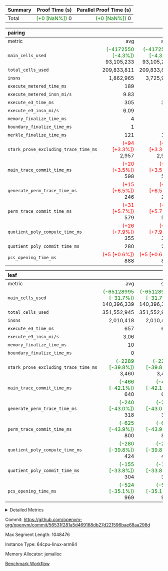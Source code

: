 | Summary | Proof Time (s) | Parallel Proof Time (s) |
|:---|---:|---:|
| Total | <span style='color: green'>(+0 [NaN%])</span> 0 | <span style='color: green'>(+0 [NaN%])</span> 0 |


| pairing |||||
|:---|---:|---:|---:|---:|
|metric|avg|sum|max|min|
| `main_cells_used     ` | <span style='color: green'>(-4172550 [-4.3%])</span> 93,105,233 | <span style='color: green'>(-4172550 [-4.3%])</span> 93,105,233 | <span style='color: green'>(-4172550 [-4.3%])</span> 93,105,233 | <span style='color: green'>(-4172550 [-4.3%])</span> 93,105,233 |
| `total_cells_used    ` |  209,833,811 |  209,833,811 |  209,833,811 |  209,833,811 |
| `insns               ` |  1,862,965 |  3,725,930 |  1,862,965 |  1,862,965 |
| `execute_metered_time_ms` |  189 | -          | -          | -          |
| `execute_metered_insn_mi/s` |  9.83 | -          |  9.83 |  9.83 |
| `execute_e3_time_ms  ` |  305 |  305 |  305 |  305 |
| `execute_e3_insn_mi/s` |  6.09 | -          |  6.09 |  6.09 |
| `memory_finalize_time_ms` |  4 |  4 |  4 |  4 |
| `boundary_finalize_time_ms` |  1 |  1 |  1 |  1 |
| `merkle_finalize_time_ms` |  121 |  121 |  121 |  121 |
| `stark_prove_excluding_trace_time_ms` | <span style='color: red'>(+94 [+3.3%])</span> 2,957 | <span style='color: red'>(+94 [+3.3%])</span> 2,957 | <span style='color: red'>(+94 [+3.3%])</span> 2,957 | <span style='color: red'>(+94 [+3.3%])</span> 2,957 |
| `main_trace_commit_time_ms` | <span style='color: red'>(+20 [+3.5%])</span> 598 | <span style='color: red'>(+20 [+3.5%])</span> 598 | <span style='color: red'>(+20 [+3.5%])</span> 598 | <span style='color: red'>(+20 [+3.5%])</span> 598 |
| `generate_perm_trace_time_ms` | <span style='color: red'>(+15 [+6.5%])</span> 246 | <span style='color: red'>(+15 [+6.5%])</span> 246 | <span style='color: red'>(+15 [+6.5%])</span> 246 | <span style='color: red'>(+15 [+6.5%])</span> 246 |
| `perm_trace_commit_time_ms` | <span style='color: red'>(+31 [+5.7%])</span> 579 | <span style='color: red'>(+31 [+5.7%])</span> 579 | <span style='color: red'>(+31 [+5.7%])</span> 579 | <span style='color: red'>(+31 [+5.7%])</span> 579 |
| `quotient_poly_compute_time_ms` | <span style='color: red'>(+26 [+7.9%])</span> 355 | <span style='color: red'>(+26 [+7.9%])</span> 355 | <span style='color: red'>(+26 [+7.9%])</span> 355 | <span style='color: red'>(+26 [+7.9%])</span> 355 |
| `quotient_poly_commit_time_ms` |  280 |  280 |  280 |  280 |
| `pcs_opening_time_ms ` | <span style='color: red'>(+5 [+0.6%])</span> 888 | <span style='color: red'>(+5 [+0.6%])</span> 888 | <span style='color: red'>(+5 [+0.6%])</span> 888 | <span style='color: red'>(+5 [+0.6%])</span> 888 |

| leaf |||||
|:---|---:|---:|---:|---:|
|metric|avg|sum|max|min|
| `main_cells_used     ` | <span style='color: green'>(-65128995 [-31.7%])</span> 140,396,339 | <span style='color: green'>(-65128995 [-31.7%])</span> 140,396,339 | <span style='color: green'>(-65128995 [-31.7%])</span> 140,396,339 | <span style='color: green'>(-65128995 [-31.7%])</span> 140,396,339 |
| `total_cells_used    ` |  351,552,945 |  351,552,945 |  351,552,945 |  351,552,945 |
| `insns               ` |  2,010,418 |  2,010,418 |  2,010,418 |  2,010,418 |
| `execute_e3_time_ms  ` |  657 |  657 |  657 |  657 |
| `execute_e3_insn_mi/s` |  3.06 | -          |  3.06 |  3.06 |
| `memory_finalize_time_ms` |  10 |  10 |  10 |  10 |
| `boundary_finalize_time_ms` |  0 |  0 |  0 |  0 |
| `stark_prove_excluding_trace_time_ms` | <span style='color: green'>(-2289 [-39.8%])</span> 3,460 | <span style='color: green'>(-2289 [-39.8%])</span> 3,460 | <span style='color: green'>(-2289 [-39.8%])</span> 3,460 | <span style='color: green'>(-2289 [-39.8%])</span> 3,460 |
| `main_trace_commit_time_ms` | <span style='color: green'>(-466 [-42.1%])</span> 640 | <span style='color: green'>(-466 [-42.1%])</span> 640 | <span style='color: green'>(-466 [-42.1%])</span> 640 | <span style='color: green'>(-466 [-42.1%])</span> 640 |
| `generate_perm_trace_time_ms` | <span style='color: green'>(-240 [-43.0%])</span> 318 | <span style='color: green'>(-240 [-43.0%])</span> 318 | <span style='color: green'>(-240 [-43.0%])</span> 318 | <span style='color: green'>(-240 [-43.0%])</span> 318 |
| `perm_trace_commit_time_ms` | <span style='color: green'>(-625 [-43.9%])</span> 800 | <span style='color: green'>(-625 [-43.9%])</span> 800 | <span style='color: green'>(-625 [-43.9%])</span> 800 | <span style='color: green'>(-625 [-43.9%])</span> 800 |
| `quotient_poly_compute_time_ms` | <span style='color: green'>(-280 [-39.8%])</span> 424 | <span style='color: green'>(-280 [-39.8%])</span> 424 | <span style='color: green'>(-280 [-39.8%])</span> 424 | <span style='color: green'>(-280 [-39.8%])</span> 424 |
| `quotient_poly_commit_time_ms` | <span style='color: green'>(-155 [-33.8%])</span> 304 | <span style='color: green'>(-155 [-33.8%])</span> 304 | <span style='color: green'>(-155 [-33.8%])</span> 304 | <span style='color: green'>(-155 [-33.8%])</span> 304 |
| `pcs_opening_time_ms ` | <span style='color: green'>(-524 [-35.1%])</span> 969 | <span style='color: green'>(-524 [-35.1%])</span> 969 | <span style='color: green'>(-524 [-35.1%])</span> 969 | <span style='color: green'>(-524 [-35.1%])</span> 969 |



<details>
<summary>Detailed Metrics</summary>

|  | keygen_time_ms | commit_exe_time_ms | app proof_time_ms | agg_layer_time_ms |
| --- | --- | --- | --- |
|  | 47 | 12 | 5,303 | 5,583 | 

| group | single_leaf_agg_time_ms | prove_segment_time_ms | num_children | memory_to_vec_partition_time_ms | insns | fri.log_blowup | execute_metered_time_ms | execute_metered_insn_mi/s | compute_user_public_values_proof_time_ms |
| --- | --- | --- | --- | --- | --- | --- | --- | --- | --- |
| leaf | 5,582 |  | 1 |  |  | 1 |  |  |  | 
| pairing |  | 5,043 |  | 23 | 1,862,965 | 1 | 189 | 9.83 | 56 | 

| group | air_name | quotient_deg | interactions | constraints |
| --- | --- | --- | --- | --- |
| leaf | AccessAdapterAir<2> | 2 | 5 | 12 | 
| leaf | AccessAdapterAir<4> | 2 | 5 | 12 | 
| leaf | AccessAdapterAir<8> | 2 | 5 | 12 | 
| leaf | FriReducedOpeningAir | 2 | 39 | 71 | 
| leaf | JalRangeCheckAir | 2 | 9 | 14 | 
| leaf | NativePoseidon2Air<BabyBearParameters>, 1> | 2 | 136 | 572 | 
| leaf | PhantomAir | 2 | 3 | 5 | 
| leaf | ProgramAir | 1 | 1 | 4 | 
| leaf | VariableRangeCheckerAir | 1 | 1 | 4 | 
| leaf | VmAirWrapper<AluNativeAdapterAir, FieldArithmeticCoreAir> | 2 | 15 | 27 | 
| leaf | VmAirWrapper<BranchNativeAdapterAir, BranchEqualCoreAir<1> | 2 | 11 | 25 | 
| leaf | VmAirWrapper<NativeAdapterAir<2, 0>, PublicValuesCoreAir> | 2 | 11 | 30 | 
| leaf | VmAirWrapper<NativeLoadStoreAdapterAir<1>, NativeLoadStoreCoreAir<1> | 2 | 15 | 20 | 
| leaf | VmAirWrapper<NativeLoadStoreAdapterAir<4>, NativeLoadStoreCoreAir<4> | 2 | 15 | 20 | 
| leaf | VmAirWrapper<NativeVectorizedAdapterAir<4>, FieldExtensionCoreAir> | 2 | 15 | 27 | 
| leaf | VmConnectorAir | 2 | 5 | 11 | 
| leaf | VolatileBoundaryAir | 2 | 7 | 19 | 
| pairing | AccessAdapterAir<16> | 2 | 5 | 12 | 
| pairing | AccessAdapterAir<2> | 2 | 5 | 12 | 
| pairing | AccessAdapterAir<32> | 2 | 5 | 12 | 
| pairing | AccessAdapterAir<4> | 2 | 5 | 12 | 
| pairing | AccessAdapterAir<8> | 2 | 5 | 12 | 
| pairing | BitwiseOperationLookupAir<8> | 2 | 2 | 4 | 
| pairing | KeccakVmAir | 2 | 321 | 4,513 | 
| pairing | MemoryMerkleAir<8> | 2 | 4 | 39 | 
| pairing | PersistentBoundaryAir<8> | 2 | 3 | 7 | 
| pairing | PhantomAir | 2 | 3 | 5 | 
| pairing | Poseidon2PeripheryAir<BabyBearParameters>, 1> | 2 | 1 | 286 | 
| pairing | ProgramAir | 1 | 1 | 4 | 
| pairing | RangeTupleCheckerAir<2> | 1 | 1 | 4 | 
| pairing | Rv32HintStoreAir | 2 | 18 | 28 | 
| pairing | VariableRangeCheckerAir | 1 | 1 | 4 | 
| pairing | VmAirWrapper<Rv32BaseAluAdapterAir, BaseAluCoreAir<4, 8> | 2 | 20 | 37 | 
| pairing | VmAirWrapper<Rv32BaseAluAdapterAir, LessThanCoreAir<4, 8> | 2 | 18 | 40 | 
| pairing | VmAirWrapper<Rv32BaseAluAdapterAir, ShiftCoreAir<4, 8> | 2 | 24 | 91 | 
| pairing | VmAirWrapper<Rv32BranchAdapterAir, BranchEqualCoreAir<4> | 2 | 11 | 20 | 
| pairing | VmAirWrapper<Rv32BranchAdapterAir, BranchLessThanCoreAir<4, 8> | 2 | 13 | 35 | 
| pairing | VmAirWrapper<Rv32CondRdWriteAdapterAir, Rv32JalLuiCoreAir> | 2 | 10 | 18 | 
| pairing | VmAirWrapper<Rv32IsEqualModAdapterAir<2, 1, 32, 32>, ModularIsEqualCoreAir<32, 4, 8> | 2 | 25 | 225 | 
| pairing | VmAirWrapper<Rv32JalrAdapterAir, Rv32JalrCoreAir> | 2 | 16 | 20 | 
| pairing | VmAirWrapper<Rv32LoadStoreAdapterAir, LoadSignExtendCoreAir<4, 8> | 2 | 18 | 33 | 
| pairing | VmAirWrapper<Rv32LoadStoreAdapterAir, LoadStoreCoreAir<4> | 2 | 17 | 40 | 
| pairing | VmAirWrapper<Rv32MultAdapterAir, DivRemCoreAir<4, 8> | 2 | 25 | 84 | 
| pairing | VmAirWrapper<Rv32MultAdapterAir, MulHCoreAir<4, 8> | 2 | 24 | 31 | 
| pairing | VmAirWrapper<Rv32MultAdapterAir, MultiplicationCoreAir<4, 8> | 2 | 19 | 19 | 
| pairing | VmAirWrapper<Rv32RdWriteAdapterAir, Rv32AuipcCoreAir> | 2 | 12 | 14 | 
| pairing | VmAirWrapper<Rv32VecHeapAdapterAir<1, 2, 2, 32, 32>, FieldExpressionCoreAir> | 2 | 415 | 480 | 
| pairing | VmAirWrapper<Rv32VecHeapAdapterAir<2, 1, 1, 32, 32>, FieldExpressionCoreAir> | 2 | 158 | 190 | 
| pairing | VmAirWrapper<Rv32VecHeapAdapterAir<2, 2, 2, 32, 32>, FieldExpressionCoreAir> | 2 | 428 | 457 | 
| pairing | VmConnectorAir | 2 | 5 | 11 | 

| group | air_name | idx | rows | prep_cols | perm_cols | main_cols | cells |
| --- | --- | --- | --- | --- | --- | --- | --- |
| leaf | AccessAdapterAir<2> | 0 | 1,048,576 |  | 16 | 11 | 28,311,552 | 
| leaf | AccessAdapterAir<4> | 0 | 524,288 |  | 16 | 13 | 15,204,352 | 
| leaf | AccessAdapterAir<8> | 0 | 16,384 |  | 16 | 17 | 540,672 | 
| leaf | FriReducedOpeningAir | 0 | 1,048,576 |  | 84 | 27 | 116,391,936 | 
| leaf | JalRangeCheckAir | 0 | 65,536 |  | 28 | 12 | 2,621,440 | 
| leaf | NativePoseidon2Air<BabyBearParameters>, 1> | 0 | 131,072 |  | 312 | 398 | 93,061,120 | 
| leaf | PhantomAir | 0 | 32,768 |  | 12 | 6 | 589,824 | 
| leaf | ProgramAir | 0 | 1,048,576 |  | 8 | 10 | 18,874,368 | 
| leaf | VariableRangeCheckerAir | 0 | 262,144 | 2 | 8 | 1 | 2,359,296 | 
| leaf | VmAirWrapper<AluNativeAdapterAir, FieldArithmeticCoreAir> | 0 | 1,048,576 |  | 36 | 29 | 68,157,440 | 
| leaf | VmAirWrapper<BranchNativeAdapterAir, BranchEqualCoreAir<1> | 0 | 262,144 |  | 28 | 23 | 13,369,344 | 
| leaf | VmAirWrapper<NativeAdapterAir<2, 0>, PublicValuesCoreAir> | 0 | 64 |  | 28 | 27 | 3,520 | 
| leaf | VmAirWrapper<NativeLoadStoreAdapterAir<1>, NativeLoadStoreCoreAir<1> | 0 | 524,288 |  | 40 | 21 | 31,981,568 | 
| leaf | VmAirWrapper<NativeLoadStoreAdapterAir<4>, NativeLoadStoreCoreAir<4> | 0 | 131,072 |  | 40 | 27 | 8,781,824 | 
| leaf | VmAirWrapper<NativeVectorizedAdapterAir<4>, FieldExtensionCoreAir> | 0 | 262,144 |  | 36 | 38 | 19,398,656 | 
| leaf | VmConnectorAir | 0 | 2 | 1 | 16 | 5 | 42 | 
| leaf | VolatileBoundaryAir | 0 | 262,144 |  | 20 | 12 | 8,388,608 | 

| group | air_name | segment | rows | prep_cols | perm_cols | main_cols | cells |
| --- | --- | --- | --- | --- | --- | --- | --- |
| pairing | AccessAdapterAir<16> | 0 | 262,144 |  | 16 | 25 | 10,747,904 | 
| pairing | AccessAdapterAir<32> | 0 | 131,072 |  | 16 | 41 | 7,471,104 | 
| pairing | AccessAdapterAir<8> | 0 | 524,288 |  | 16 | 17 | 17,301,504 | 
| pairing | BitwiseOperationLookupAir<8> | 0 | 65,536 | 3 | 8 | 2 | 655,360 | 
| pairing | MemoryMerkleAir<8> | 0 | 32,768 |  | 16 | 32 | 1,572,864 | 
| pairing | PersistentBoundaryAir<8> | 0 | 32,768 |  | 12 | 20 | 1,048,576 | 
| pairing | PhantomAir | 0 | 1 |  | 12 | 6 | 18 | 
| pairing | Poseidon2PeripheryAir<BabyBearParameters>, 1> | 0 | 32,768 |  | 8 | 300 | 10,092,544 | 
| pairing | ProgramAir | 0 | 32,768 |  | 8 | 10 | 589,824 | 
| pairing | RangeTupleCheckerAir<2> | 0 | 524,288 | 2 | 8 | 1 | 4,718,592 | 
| pairing | Rv32HintStoreAir | 0 | 256 |  | 44 | 32 | 19,456 | 
| pairing | VariableRangeCheckerAir | 0 | 262,144 | 2 | 8 | 1 | 2,359,296 | 
| pairing | VmAirWrapper<Rv32BaseAluAdapterAir, BaseAluCoreAir<4, 8> | 0 | 1,048,576 |  | 52 | 36 | 92,274,688 | 
| pairing | VmAirWrapper<Rv32BaseAluAdapterAir, LessThanCoreAir<4, 8> | 0 | 65,536 |  | 40 | 37 | 5,046,272 | 
| pairing | VmAirWrapper<Rv32BaseAluAdapterAir, ShiftCoreAir<4, 8> | 0 | 2,048 |  | 52 | 53 | 215,040 | 
| pairing | VmAirWrapper<Rv32BranchAdapterAir, BranchEqualCoreAir<4> | 0 | 262,144 |  | 28 | 26 | 14,155,776 | 
| pairing | VmAirWrapper<Rv32BranchAdapterAir, BranchLessThanCoreAir<4, 8> | 0 | 131,072 |  | 32 | 32 | 8,388,608 | 
| pairing | VmAirWrapper<Rv32CondRdWriteAdapterAir, Rv32JalLuiCoreAir> | 0 | 8,192 |  | 28 | 18 | 376,832 | 
| pairing | VmAirWrapper<Rv32IsEqualModAdapterAir<2, 1, 32, 32>, ModularIsEqualCoreAir<32, 4, 8> | 0 | 32 |  | 56 | 166 | 7,104 | 
| pairing | VmAirWrapper<Rv32JalrAdapterAir, Rv32JalrCoreAir> | 0 | 65,536 |  | 36 | 28 | 4,194,304 | 
| pairing | VmAirWrapper<Rv32LoadStoreAdapterAir, LoadStoreCoreAir<4> | 0 | 1,048,576 |  | 52 | 41 | 97,517,568 | 
| pairing | VmAirWrapper<Rv32MultAdapterAir, MulHCoreAir<4, 8> | 0 | 256 |  | 72 | 39 | 28,416 | 
| pairing | VmAirWrapper<Rv32MultAdapterAir, MultiplicationCoreAir<4, 8> | 0 | 512 |  | 52 | 31 | 42,496 | 
| pairing | VmAirWrapper<Rv32RdWriteAdapterAir, Rv32AuipcCoreAir> | 0 | 32,768 |  | 28 | 20 | 1,572,864 | 
| pairing | VmAirWrapper<Rv32VecHeapAdapterAir<2, 1, 1, 32, 32>, FieldExpressionCoreAir> | 0 | 1,024 |  | 320 | 263 | 596,992 | 
| pairing | VmAirWrapper<Rv32VecHeapAdapterAir<2, 2, 2, 32, 32>, FieldExpressionCoreAir> | 0 | 16,384 |  | 604 | 497 | 18,038,784 | 
| pairing | VmConnectorAir | 0 | 2 | 1 | 16 | 5 | 42 | 

| group | idx | tracegen_time_ms | total_cells_used | total_cells | stark_prove_excluding_trace_time_ms | quotient_poly_compute_time_ms | quotient_poly_commit_time_ms | perm_trace_commit_time_ms | pcs_opening_time_ms | memory_finalize_time_ms | main_trace_commit_time_ms | main_cells_used | insns | generate_perm_trace_time_ms | execute_e3_time_ms | execute_e3_insn_mi/s | boundary_finalize_time_ms |
| --- | --- | --- | --- | --- | --- | --- | --- | --- | --- | --- | --- | --- | --- | --- | --- | --- | --- |
| leaf | 0 | 362 | 351,552,945 | 428,035,562 | 3,460 | 424 | 304 | 800 | 969 | 10 | 640 | 140,396,339 | 2,010,418 | 318 | 657 | 3.06 | 0 | 

| group | idx | trace_height_constraint | weighted_sum | threshold |
| --- | --- | --- | --- | --- |
| leaf | 0 | 0 | 7,274,628 | 2,013,265,921 | 
| leaf | 0 | 1 | 45,531,392 | 2,013,265,921 | 
| leaf | 0 | 2 | 3,637,314 | 2,013,265,921 | 
| leaf | 0 | 3 | 44,859,652 | 2,013,265,921 | 
| leaf | 0 | 4 | 262,144 | 2,013,265,921 | 
| leaf | 0 | 5 | 102,875,850 | 2,013,265,921 | 

| group | segment | tracegen_time_ms | total_cells_used | total_cells | stark_prove_excluding_trace_time_ms | quotient_poly_compute_time_ms | quotient_poly_commit_time_ms | perm_trace_commit_time_ms | pcs_opening_time_ms | merkle_finalize_time_ms | memory_to_vec_partition_time_ms | memory_finalize_time_ms | main_trace_commit_time_ms | main_cells_used | insns | generate_perm_trace_time_ms | execute_e3_time_ms | execute_e3_insn_mi/s | boundary_finalize_time_ms |
| --- | --- | --- | --- | --- | --- | --- | --- | --- | --- | --- | --- | --- | --- | --- | --- | --- | --- | --- | --- |
| pairing | 0 | 372 | 209,833,811 | 304,931,516 | 2,957 | 355 | 280 | 579 | 888 | 121 | 25 | 4 | 598 | 93,105,233 | 1,862,965 | 246 | 305 | 6.09 | 1 | 

| group | segment | trace_height_constraint | weighted_sum | threshold |
| --- | --- | --- | --- | --- |
| pairing | 0 | 0 | 5,382,342 | 2,013,265,921 | 
| pairing | 0 | 1 | 18,152,512 | 2,013,265,921 | 
| pairing | 0 | 2 | 2,691,171 | 2,013,265,921 | 
| pairing | 0 | 3 | 25,000,068 | 2,013,265,921 | 
| pairing | 0 | 4 | 131,072 | 2,013,265,921 | 
| pairing | 0 | 5 | 65,536 | 2,013,265,921 | 
| pairing | 0 | 6 | 6,016,192 | 2,013,265,921 | 
| pairing | 0 | 7 | 4,096 | 2,013,265,921 | 
| pairing | 0 | 8 | 58,426,029 | 2,013,265,921 | 

</details>


Commit: https://github.com/openvm-org/openvm/commit/56531f281a5d469168db27d221596bae68aa298d

Max Segment Length: 1048476

Instance Type: 64cpu-linux-arm64

Memory Allocator: jemalloc

[Benchmark Workflow](https://github.com/openvm-org/openvm/actions/runs/16487588969)
